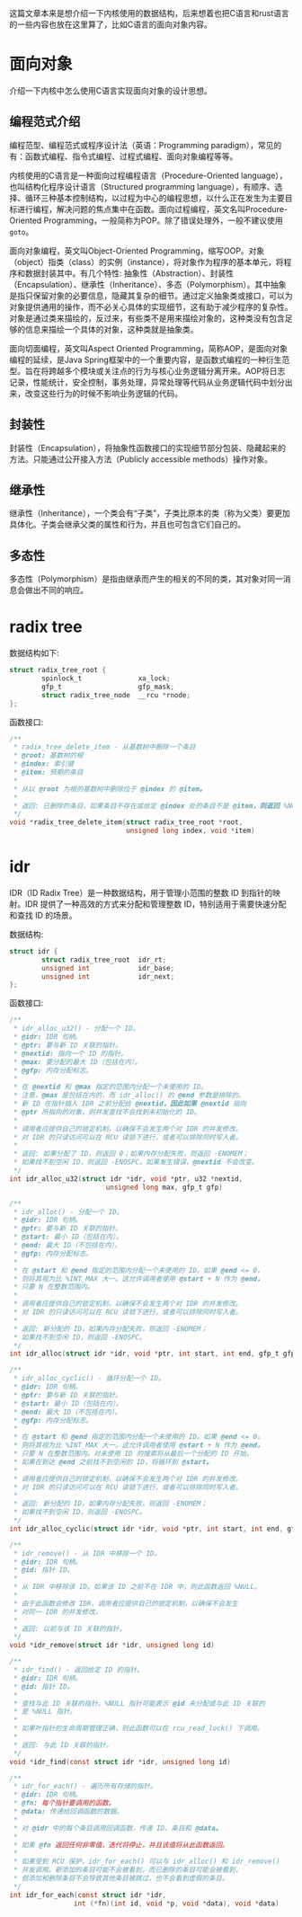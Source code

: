 这篇文章本来是想介绍一下内核使用的数据结构，后来想着也把C语言和rust语言的一些内容也放在这里算了，比如C语言的面向对象内容。

# 面向对象

介绍一下内核中怎么使用C语言实现面向对象的设计思想。

## 编程范式介绍

编程范型、编程范式或程序设计法（英语：Programming paradigm），常见的有：函数式编程、指令式编程、过程式编程、面向对象编程等等。

内核使用的C语言是一种面向过程编程语言（Procedure-Oriented language），也叫结构化程序设计语言（Structured programming language），有顺序、选择、循环三种基本控制结构，以过程为中心的编程思想，以什么正在发生为主要目标进行编程，解决问题的焦点集中在函数。面向过程编程，英文名叫Procedure-Oriented Programming，一般简称为POP。除了错误处理外，一般不建议使用`goto`。

面向对象编程，英文叫Object-Oriented Programming，缩写OOP。对象（object）指类（class）的实例（instance），将对象作为程序的基本单元，将程序和数据封装其中。有几个特性: 抽象性（Abstraction）、封装性（Encapsulation）、继承性（Inheritance）、多态（Polymorphism）。其中抽象是指只保留对象的必要信息，隐藏其复杂的细节。通过定义抽象类或接口，可以为对象提供通用的操作，而不必关心具体的实现细节，这有助于减少程序的复杂性。对象是通过类来描绘的，反过来，有些类不是用来描绘对象的，这种类没有包含足够的信息来描绘一个具体的对象，这种类就是抽象类。

面向切面编程，英文叫Aspect Oriented Programming，简称AOP，是面向对象编程的延续，是Java Spring框架中的一个重要内容，是函数式编程的一种衍生范型。旨在将跨越多个模块或关注点的行为与核心业务逻辑分离开来。AOP将日志记录，性能统计，安全控制，事务处理，异常处理等代码从业务逻辑代码中划分出来，改变这些行为的时候不影响业务逻辑的代码。

## 封装性

封装性（Encapsulation），将抽象性函数接口的实现细节部分包装、隐藏起来的方法。只能通过公开接入方法（Publicly accessible methods）操作对象。

## 继承性

继承性（Inheritance），一个类会有“子类”，子类比原本的类（称为父类）要更加具体化。子类会继承父类的属性和行为，并且也可包含它们自己的。

## 多态性

多态性（Polymorphism）是指由继承而产生的相关的不同的类，其对象对同一消息会做出不同的响应。

# radix tree

数据结构如下:
```c
struct radix_tree_root {                     
        spinlock_t              xa_lock;     
        gfp_t                   gfp_mask;    
        struct radix_tree_node  __rcu *rnode;
};                                           
```

函数接口:
```c
/**
 * radix_tree_delete_item - 从基数树中删除一个条目
 * @root: 基数树的根
 * @index: 索引键
 * @item: 预期的条目
 * 
 * 从以 @root 为根的基数树中删除位于 @index 的 @item。
 * 
 * 返回: 已删除的条目，如果条目不存在或给定 @index 处的条目不是 @item，则返回 %NULL。
 */
void *radix_tree_delete_item(struct radix_tree_root *root,
                             unsigned long index, void *item)
```

# idr

IDR（ID Radix Tree）是一种数据结构，用于管理小范围的整数 ID 到指针的映射。IDR 提供了一种高效的方式来分配和管理整数 ID，特别适用于需要快速分配和查找 ID 的场景。

数据结构:
```c
struct idr {                             
        struct radix_tree_root  idr_rt;  
        unsigned int            idr_base;
        unsigned int            idr_next;
};                                       
```

函数接口:
```c
/**
 * idr_alloc_u32() - 分配一个 ID。
 * @idr: IDR 句柄。
 * @ptr: 要与新 ID 关联的指针。
 * @nextid: 指向一个 ID 的指针。
 * @max: 要分配的最大 ID（包括在内）。
 * @gfp: 内存分配标志。
 * 
 * 在 @nextid 和 @max 指定的范围内分配一个未使用的 ID。
 * 注意，@max 是包括在内的，而 idr_alloc() 的 @end 参数是排除的。
 * 新 ID 在指针插入 IDR 之前分配给 @nextid，因此如果 @nextid 指向
 * @ptr 所指向的对象，则并发查找不会找到未初始化的 ID。
 * 
 * 调用者应提供自己的锁定机制，以确保不会发生两个对 IDR 的并发修改。
 * 对 IDR 的只读访问可以在 RCU 读锁下进行，或者可以排除同时写入者。
 * 
 * 返回: 如果分配了 ID，则返回 0；如果内存分配失败，则返回 -ENOMEM；
 * 如果找不到空闲 ID，则返回 -ENOSPC。如果发生错误，@nextid 不会改变。
 */                                                                       
int idr_alloc_u32(struct idr *idr, void *ptr, u32 *nextid,                
                        unsigned long max, gfp_t gfp)                     

/**
 * idr_alloc() - 分配一个 ID。
 * @idr: IDR 句柄。
 * @ptr: 要与新 ID 关联的指针。
 * @start: 最小 ID（包括在内）。
 * @end: 最大 ID（不包括在内）。
 * @gfp: 内存分配标志。
 * 
 * 在 @start 和 @end 指定的范围内分配一个未使用的 ID。如果 @end <= 0，
 * 则将其视为比 %INT_MAX 大一。这允许调用者使用 @start + N 作为 @end，
 * 只要 N 在整数范围内。
 * 
 * 调用者应提供自己的锁定机制，以确保不会发生两个对 IDR 的并发修改。
 * 对 IDR 的只读访问可以在 RCU 读锁下进行，或者可以排除同时写入者。
 * 
 * 返回: 新分配的 ID，如果内存分配失败，则返回 -ENOMEM；
 * 如果找不到空闲 ID，则返回 -ENOSPC。
 */
int idr_alloc(struct idr *idr, void *ptr, int start, int end, gfp_t gfp)

/**
 * idr_alloc_cyclic() - 循环分配一个 ID。
 * @idr: IDR 句柄。
 * @ptr: 要与新 ID 关联的指针。
 * @start: 最小 ID（包括在内）。
 * @end: 最大 ID（不包括在内）。
 * @gfp: 内存分配标志。
 * 
 * 在 @start 和 @end 指定的范围内分配一个未使用的 ID。如果 @end <= 0，
 * 则将其视为比 %INT_MAX 大一。这允许调用者使用 @start + N 作为 @end，
 * 只要 N 在整数范围内。对未使用 ID 的搜索将从最后一个分配的 ID 开始，
 * 如果在到达 @end 之前找不到空闲的 ID，将循环到 @start。
 * 
 * 调用者应提供自己的锁定机制，以确保不会发生两个对 IDR 的并发修改。
 * 对 IDR 的只读访问可以在 RCU 读锁下进行，或者可以排除同时写入者。
 * 
 * 返回: 新分配的 ID，如果内存分配失败，则返回 -ENOMEM；
 * 如果找不到空闲 ID，则返回 -ENOSPC。
 */
int idr_alloc_cyclic(struct idr *idr, void *ptr, int start, int end, gfp_t gfp)

/**
 * idr_remove() - 从 IDR 中移除一个 ID。
 * @idr: IDR 句柄。
 * @id: 指针 ID。
 * 
 * 从 IDR 中移除该 ID。如果该 ID 之前不在 IDR 中，则此函数返回 %NULL。
 * 
 * 由于此函数会修改 IDR，调用者应提供自己的锁定机制，以确保不会发生
 * 对同一 IDR 的并发修改。
 * 
 * 返回: 以前与该 ID 关联的指针。
 */
void *idr_remove(struct idr *idr, unsigned long id)

/**
 * idr_find() - 返回给定 ID 的指针。
 * @idr: IDR 句柄。
 * @id: 指针 ID。
 * 
 * 查找与此 ID 关联的指针。%NULL 指针可能表示 @id 未分配或与此 ID 关联的
 * 是 %NULL 指针。
 * 
 * 如果叶指针的生命周期管理正确，则此函数可以在 rcu_read_lock() 下调用。
 * 
 * 返回: 与此 ID 关联的指针。
 */
void *idr_find(const struct idr *idr, unsigned long id)

/**
 * idr_for_each() - 遍历所有存储的指针。
 * @idr: IDR 句柄。
 * @fn: 每个指针要调用的函数。
 * @data: 传递给回调函数的数据。
 * 
 * 对 @idr 中的每个条目调用回调函数，传递 ID、条目和 @data。
 * 
 * 如果 @fn 返回任何非零值，迭代将停止，并且该值将从此函数返回。
 * 
 * 如果受到 RCU 保护，idr_for_each() 可以与 idr_alloc() 和 idr_remove()
 * 并发调用。新添加的条目可能不会被看到，而已删除的条目可能会被看到，
 * 但添加和删除条目不会导致其他条目被跳过，也不会看到虚假的条目。
 */
int idr_for_each(const struct idr *idr,
                int (*fn)(int id, void *p, void *data), void *data)
```